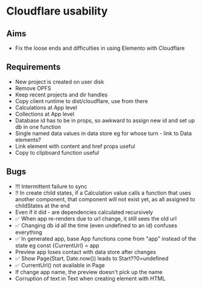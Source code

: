 Cloudflare usability
====================

Aims
----

- Fix the loose ends and difficulties in using Elemento with Cloudflare

Requirements
------------

- New project is created on user disk
- Remove OPFS
- Keep recent projects and dir handles
- Copy client runtime to dist/cloudflare, use from there
- Calculations at App level
- Collections at App level
- Database id has to be in props, so awkward to assign new id and set up db in one function
- Single named data values in data store eg for whose turn - link to Data elements?
- Link element with content and href props useful
- Copy to clipboard function useful

Bugs
----

- !!! Intermittent failure to sync
- !! In create child states, if a Calculation value calls a function that uses another component, that component will not exist yet, as all assigned to childStates at the end
- Even if it did - are dependencies calculated recursively
- ✅ When app re-renders due to url change, it still sees the old url
- ✅ Changing db id all the time (even undefined to an id) confuses everything
- ✅ In generated app, base App functions come from "app" instead of the state eg const {CurrentUrl} = app
- Preview app loses contact with data store after changes
- ✅ Show Page(Start, Date.now()) leads to Start??0=undefined
- ✅ CurrentUrl() not available in Page
- If change app name, the preview doesn't pick up the name
- Corruption of text in Text when creating <a> element with HTML

